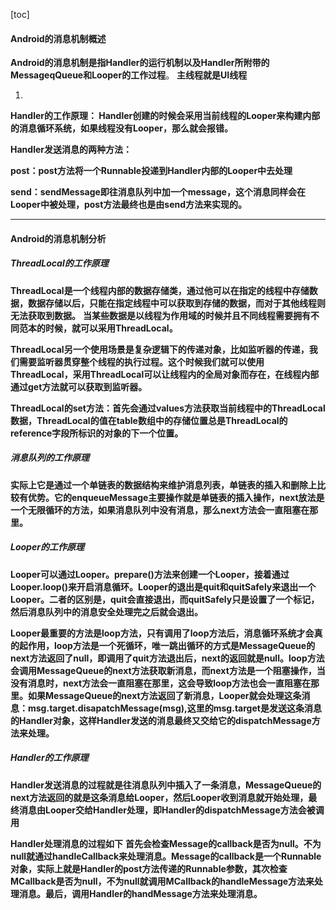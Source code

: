 [toc]
#### Android的消息机制概述
**Android的消息机制是指Handler的运行机制以及Handler所附带的MessageqQueue和Looper的工作过程**。
**主线程就是UI线程**

1. 
**Handler的工作原理：
Handler创建的时候会采用当前线程的Looper来构建内部的消息循环系统，如果线程没有Looper，那么就会报错。**

**Handler发送消息的两种方法：**

**post：post方法将一个Runnable投递到Handler内部的Looper中去处理**

**send：sendMessage即往消息队列中加一个message，这个消息同样会在Looper中被处理，post方法最终也是由send方法来实现的。**
****
#### Android的消息机制分析
##### ThreadLocal的工作原理
**ThreadLocal是一个线程内部的数据存储类，通过他可以在指定的线程中存储数据，数据存储以后，只能在指定线程中可以获取到存储的数据，而对于其他线程则无法获取到数据。**
**当某些数据是以线程为作用域的时候并且不同线程需要拥有不同范本的时候，就可以采用ThreadLocal。**


 **ThreadLocal另一个使用场景是复杂逻辑下的传递对象，比如监听器的传递，我们需要监听器贯穿整个线程的执行过程。这个时候我们就可以使用ThreadLocal，采用ThreadLocal可以让线程内的全局对象而存在，在线程内部通过get方法就可以获取到监听器。**
 
 **ThreadLocal的set方法：首先会通过values方法获取当前线程中的ThreadLocal数据，ThreadLocal的值在table数组中的存储位置总是ThreadLocal的reference字段所标识的对象的下一个位置。**
##### 消息队列的工作原理

**实际上它是通过一个单链表的数据结构来维护消息列表，单链表的插入和删除上比较有优势。它的enqueueMessage主要操作就是单链表的插入操作，next放法是一个无限循环的方法，如果消息队列中没有消息，那么next方法会一直阻塞在那里。**
##### Looper的工作原理
**Looper可以通过Looper。prepare()方法来创建一个Looper，接着通过Looper.loop()来开启消息循环。Looper的退出是quit和quitSafely来退出一个Looper。二者的区别是，quit会直接退出，而quitSafely只是设置了一个标记，然后消息队列中的消息安全处理完之后就会退出。**

**Looper最重要的方法是loop方法，只有调用了loop方法后，消息循环系统才会真的起作用，loop方法是一个死循环，唯一跳出循环的方式是MessageQueue的next方法返回了null，即调用了quit方法退出后，next的返回就是null。loop方法会调用MessageQueue的next方法获取新消息，而next方法是一个阻塞操作，当没有消息时，next方法会一直阻塞在那里，这会导致loop方法也会一直阻塞在那里。如果MessageQueue的next方法返回了新消息，Looper就会处理这条消息：msg.target.disapatchMessage(msg),这里的msg.target是发送这条消息的Handler对象，这样Handler发送的消息最终又交给它的dispatchMessage方法来处理。**

##### Handler的工作原理

**Handler发送消息的过程就是往消息队列中插入了一条消息，MessageQueue的next方法返回的就是这条消息给Looper，然后Looper收到消息就开始处理，最终消息由Looper交给Handler处理，即Handler的dispatchMessage方法会被调用**

**Handler处理消息的过程如下**
**首先会检查Message的callback是否为null。不为null就通过handleCallback来处理消息。Message的callback是一个Runnable对象，实际上就是Handler的post方法传递的Runnable参数，其次检查MCallback是否为null，不为null就调用MCallback的handleMessage方法来处理消息。最后，调用Handler的handMessage方法来处理消息。**